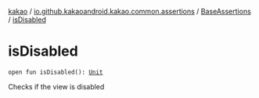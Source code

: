 [kakao](../../index.md) / [io.github.kakaoandroid.kakao.common.assertions](../index.md) / [BaseAssertions](index.md) / [isDisabled](./is-disabled.md)

# isDisabled

`open fun isDisabled(): `[`Unit`](https://kotlinlang.org/api/latest/jvm/stdlib/kotlin/-unit/index.html)

Checks if the view is disabled

